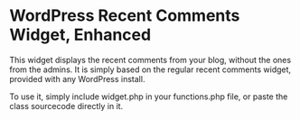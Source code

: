 WordPress Recent Comments Widget, Enhanced
==========================================

This widget displays the recent comments from your blog, without the ones from the admins.
It is simply based on the regular recent comments widget, provided with any WordPress install.

To use it, simply include widget.php in your functions.php file, or paste the class sourcecode directly in it.

